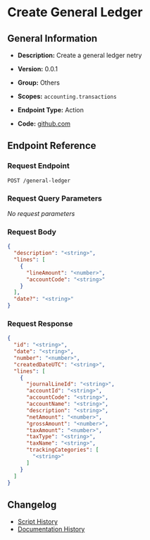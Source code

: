 <!-- BEGIN GENERATED CONTENT -->
# Create General Ledger

## General Information

- **Description:** Create a general ledger netry

- **Version:** 0.0.1
- **Group:** Others
- **Scopes:** `accounting.transactions`
- **Endpoint Type:** Action
- **Code:** [github.com](https://github.com/NangoHQ/integration-templates/tree/main/integrations/xero/actions/create-general-ledger.ts)


## Endpoint Reference

### Request Endpoint

`POST /general-ledger`

### Request Query Parameters

_No request parameters_

### Request Body

```json
{
  "description": "<string>",
  "lines": [
    {
      "lineAmount": "<number>",
      "accountCode": "<string>"
    }
  ],
  "date?": "<string>"
}
```

### Request Response

```json
{
  "id": "<string>",
  "date": "<string>",
  "number": "<number>",
  "createdDateUTC": "<string>",
  "lines": [
    {
      "journalLineId": "<string>",
      "accountId": "<string>",
      "accountCode": "<string>",
      "accountName": "<string>",
      "description": "<string>",
      "netAmount": "<number>",
      "grossAmount": "<number>",
      "taxAmount": "<number>",
      "taxType": "<string>",
      "taxName": "<string>",
      "trackingCategories": [
        "<string>"
      ]
    }
  ]
}
```

## Changelog

- [Script History](https://github.com/NangoHQ/integration-templates/commits/main/integrations/xero/actions/create-general-ledger.ts)
- [Documentation History](https://github.com/NangoHQ/integration-templates/commits/main/integrations/xero/actions/create-general-ledger.md)

<!-- END  GENERATED CONTENT -->

